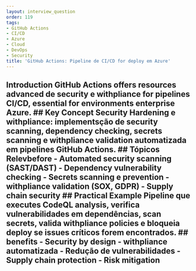 ```yaml
---
layout: interview_question
order: 119
tags:
- GitHub Actions
- CI/CD
- Azure
- Cloud
- DevOps
- Security
title: 'GitHub Actions: Pipeline de CI/CD for deploy em Azure'
---
```


## Introduction GitHub Actions offers resources advanced de security e withpliance for pipelines CI/CD, essential for environments enterprise Azure. ## Key Concept **Security Hardening e withpliance**: implementsção de security scanning, dependency checking, secrets scanning e withpliance validation automatizada em pipelines GitHub Actions. ## Tópicos Relevbefore - Automated security scanning (SAST/DAST) - Dependency vulnerability checking - Secrets scanning e prevention - withpliance validation (SOX, GDPR) - Supply chain security ## Practical Example Pipeline que executes CodeQL analysis, verifica vulnerabilidades em dependências, scan secrets, valida withpliance policies e bloqueia deploy se issues críticos forem encontrados. ## benefits - Security by design - withpliance automatizada - Redução de vulnerabilidades - Supply chain protection - Risk mitigation
